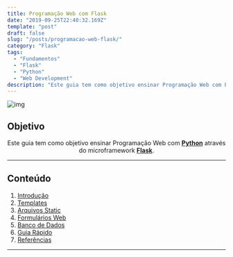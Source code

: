 ```yaml
---
title: Programação Web com Flask
date: "2019-09-25T22:40:32.169Z"
template: "post"
draft: false
slug: "/posts/programacao-web-flask/"
category: "Flask"
tags:
  - "Fundamentos"
  - "Flask"
  - "Python"
  - "Web Development"
description: "Este guia tem como objetivo ensinar Programação Web com Python através do microframework Flask."
---
```


![img](https://raw.githubusercontent.com/the-akira/Flask-Programacao-Web/master/imagens/Avatar.png)

## Objetivo

<p align="center">
Este guia tem como objetivo ensinar Programação Web com <b><a href="https://www.python.org/">Python</a></b> através do microframework <b><a href="https://flask.palletsprojects.com/en/1.1.x/">Flask</a></b>.
</p>

---------------------------------------

## Conteúdo

01. [Introdução](https://github.com/the-akira/Flask-Programacao-Web/blob/master/capitulos/Flask.md)
02. [Templates](https://github.com/the-akira/Flask-Programacao-Web/blob/master/capitulos/Templates.md)
03. [Arquivos Static](https://github.com/the-akira/Flask-Programacao-Web/blob/master/capitulos/Arquivos%20Static.md)
04. [Formulários Web](https://github.com/the-akira/Flask-Programacao-Web/blob/master/capitulos/Formul%C3%A1rios%20Web.md)
05. [Banco de Dados](https://github.com/the-akira/Flask-Programacao-Web/blob/master/capitulos/Banco%20de%20Dados.md)
06. [Guia Rápido](https://github.com/the-akira/Flask-Programacao-Web/blob/master/capitulos/Intro_Flask.md)
07. [Referências](https://github.com/the-akira/Flask-Programacao-Web/blob/master/capitulos/Refer%C3%AAncias.md)

---------------------------------------
